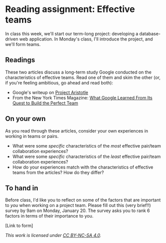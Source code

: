 # Reading assignment: Effective teams

In class this week, we'll start our term-long project: developing a database-driven web application. In Monday's class, I'll introduce the project, and we'll form teams. 

## Readings
These two articles discuss a long-term study Google conducted on the characteristics of effective teams. Read one of them and skim the other (or, if you're feeling ambitious, go ahead and read both):
- Google's writeup on [Project Aristotle](https://rework.withgoogle.com/print/guides/5721312655835136/)
- From the New York Times Magazine: [What Google Learned From Its Quest to Build the Perfect Team](https://www.nytimes.com/2016/02/28/magazine/what-google-learned-from-its-quest-to-build-the-perfect-team.html)


## On your own
As you read through these articles, consider your own experiences in working in teams or pairs.
- What were some _specific_ characteristics of the _most_ effective pair/team collaboration experiences?
- What were some _specific_ characteristics of the _least_ effective pair/team collaboration experiences?
- How do your experiences match with the characteristics of effective teams from the articles? How do they differ?


## To hand in

Before class, I'd like you to reflect on some of the factors that are important to  _you_ when working on a project team. Please fill out this (very brief!!) survey by 9am on Monday, January 20. The survey asks you to rank 6 factors in terms of their importance to you.

[Link to form]


_This work is licensed under [CC BY-NC-SA 4.0](http://creativecommons.org/licenses/by-nc-sa/4.0/)._